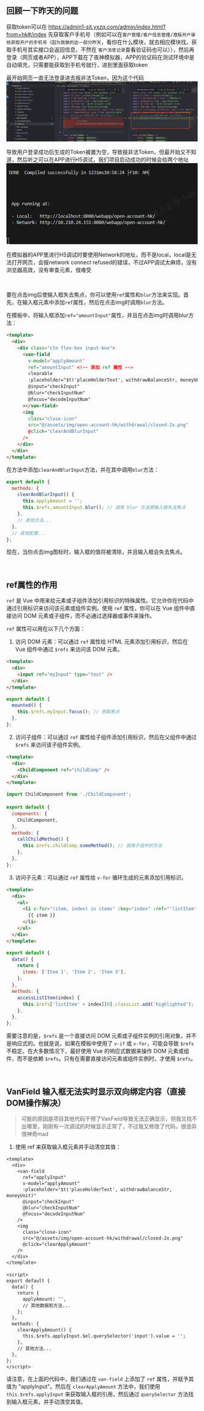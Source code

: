 ## 回顾一下昨天的问题

获取token可以在 https://admin1-sit.yxzq.com/admin/index.html?from=hk#/index 先获取客户手机号（例如可以在`客户管理/客户信息管理/港版开户审核获取开户的手机号（因为我做的这一部分昨天`，看你在什么模块，就去相应模块找，获取手机号其实接口会返回信息，不然在 `客户消息记录`查看验证码也可以）），然后再登录（网页或者APP），APP下载在了夜神模拟器，APP的验证码在测试环境中是自动填充，只需要能获取到手机号就行，进到里面获取token

最开始网页一直无法登录进去报非法Token，因为这个代码![image-20230801110452494](8月1日.assets/image-20230801110452494.png)

导致用户登录成功后生成的Token被置为空，导致报非法Token，但最开始又不知道，然后听之可以在APP进行H5调试，我们项目启动成功的时候会给两个地址![image-20230801110625722](8月1日.assets/image-20230801110625722.png)

在模拟器的APP里进行H5调试时要使用Network的地址，而不是local，local是无法打开网页，会报network connect refused的错误，不过APP调试太麻烦，没有浏览器高效，没有审查元素，很难受

​	

要在点击img后使输入框失去焦点，你可以使用`ref`属性和`blur`方法来实现。首先，在输入框元素中添加`ref`属性，然后在点击img时调用`blur`方法。

在模板中，将输入框添加`ref="amountInput"`属性，并且在点击img时调用blur方法：

```html
<template>
  <div>
    <div class="ctn flex-box input-box">
      <van-field
        v-model="applyAmount"
        ref="amountInput" <!-- 添加 ref 属性 -->
        clearable
        :placeholder="$t('placeHolderText', withdrawBalanceStr, moneyUnit)"
        @input="checkInput"
        @blur="checkInputNum"
        @focus="decodeInputNum"
      ></van-field>
      <img
        class="close-icon"
        src="@/assets/img/open-account-hk/withdrawal/closed-2x.png"
        @click="clearAndBlurInput"
      />
    </div>
  </div>
</template>
```

在方法中添加`clearAndBlurInput`方法，并在其中调用`blur`方法：

```javascript
export default {
  methods: {
    clearAndBlurInput() {
      this.applyAmount = '';
      this.$refs.amountInput.blur(); // 调用 blur 方法使输入框失去焦点
    },
    // 其他方法...
  },
  // 其他配置...
};
```

现在，当你点击img图标时，输入框的值将被清除，并且输入框会失去焦点。

​	

## ref属性的作用

`ref` 是 Vue 中用来给元素或子组件添加引用标识的特殊属性。它允许你在代码中通过引用标识来访问该元素或组件实例。使用 `ref` 属性，你可以在 Vue 组件中直接访问 DOM 元素或子组件，而不必通过选择器或事件来操作。

`ref` 属性可以用在以下几个方面：

1. 访问 DOM 元素：可以通过 `ref` 属性给 HTML 元素添加引用标识，然后在 Vue 组件中通过 `$refs` 来访问该 DOM 元素。

```html
<template>
  <div>
    <input ref="myInput" type="text" />
  </div>
</template>
```

```javascript
export default {
  mounted() {
    this.$refs.myInput.focus(); // 获取焦点
  },
};
```

2. 访问子组件：可以通过 `ref` 属性给子组件添加引用标识，然后在父组件中通过 `$refs` 来访问该子组件实例。

```html
<template>
  <div>
    <ChildComponent ref="childComp" />
  </div>
</template>
```

```javascript
import ChildComponent from './ChildComponent';

export default {
  components: {
    ChildComponent,
  },
  methods: {
    callChildMethod() {
      this.$refs.childComp.someMethod(); // 调用子组件的方法
    },
  },
};
```

3. 访问子元素：可以通过 `ref` 属性给 `v-for` 循环生成的元素添加引用标识。

```html
<template>
  <div>
    <ul>
      <li v-for="(item, index) in items" :key="index" :ref="'listItem' + index">
        {{ item }}
      </li>
    </ul>
  </div>
</template>
```

```javascript
export default {
  data() {
    return {
      items: ['Item 1', 'Item 2', 'Item 3'],
    };
  },
  methods: {
    accessListItem(index) {
      this.$refs['listItem' + index][0].classList.add('highlighted');
    },
  },
};
```

需要注意的是，`$refs` 是一个直接访问 DOM 元素或子组件实例的引用对象，并不是响应式的。也就是说，如果在模板中使用了 `v-if` 或 `v-for`，可能会导致 `$refs` 不稳定。在大多数情况下，最好使用 Vue 的响应式数据来操作 DOM 元素或组件，而不是依赖 `$refs`。只有在需要直接访问元素或组件实例时，才使用 `$refs`。

​	

## VanField 输入框无法实时显示双向绑定内容（直接DOM操作解决）

> 可能的原因是项目其他代码干预了VanField导致无法正确显示，但我又找不出哪里，刚刚有一次调试的时候显示正常了，不过我又修改了代码，很诡异很神奇mad

1. 使用 ref 来获取输入框元素并手动清空其值：

```vue
<template>
  <div>
    <van-field
      ref="applyInput"
      v-model="applyAmount"
      :placeholder="$t('placeHolderText', withdrawBalanceStr, moneyUnit)"
      @input="checkInput"
      @blur="checkInputNum"
      @focus="decodeInputNum"
    />
    <img
      class="close-icon"
      src="@/assets/img/open-account-hk/withdrawal/closed-2x.png"
      @click="clearApplyAmount"
    />
  </div>
</template>

<script>
export default {
  data() {
    return {
      applyAmount: '',
      // 其他数据和方法...
    };
  },
  methods: {
    clearApplyAmount() {
      this.$refs.applyInput.$el.querySelector('input').value = '';
    },
    // 其他方法...
  },
};
</script>
```

请注意，在上面的代码中，我们通过在 `van-field` 上添加了 `ref` 属性，并赋予其值为 "applyInput"。然后在 `clearApplyAmount` 方法中，我们使用 `this.$refs.applyInput` 来获取输入框的引用，然后通过 `querySelector` 方法找到输入框元素，并手动清空其值。